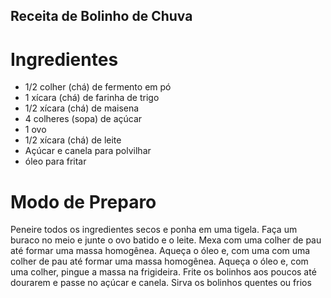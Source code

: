 ## Receita de Bolinho de Chuva

# Ingredientes
- 1/2 colher (chá) de fermento em pó
- 1 xícara (chá) de farinha de trigo
- 1/2 xícara (chá) de maisena
- 4 colheres (sopa) de açúcar
- 1 ovo
- 1/2 xícara (chá) de leite
- Açúcar e canela para polvilhar
- óleo para fritar

# Modo de Preparo
Peneire todos os ingredientes secos e ponha em uma tigela. Faça um buraco no meio e junte o ovo batido e o leite. Mexa com uma colher de pau até formar uma massa homogênea. Aqueça o óleo e, com uma com uma colher de pau até formar uma massa homogênea. Aqueça o óleo e, com uma colher, pingue a massa na frigideira. Frite os bolinhos aos poucos até dourarem e passe no açúcar e canela. Sirva os bolinhos quentes ou frios